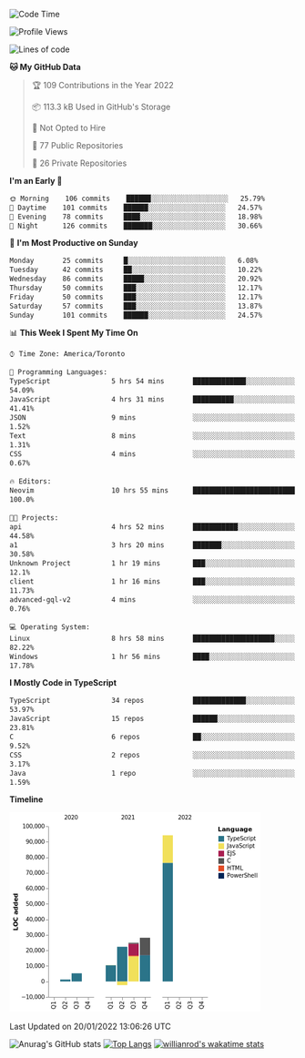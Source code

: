 <!--START_SECTION:waka-->
![Code Time](http://img.shields.io/badge/Code%20Time-118%20hrs%207%20mins-blue)

![Profile Views](http://img.shields.io/badge/Profile%20Views-5-blue)

![Lines of code](https://img.shields.io/badge/From%20Hello%20World%20I%27ve%20Written-184%20Thousand%20lines%20of%20code-blue)

**🐱 My GitHub Data** 

> 🏆 109 Contributions in the Year 2022
 > 
> 📦 113.3 kB Used in GitHub's Storage 
 > 
> 🚫 Not Opted to Hire
 > 
> 📜 77 Public Repositories 
 > 
> 🔑 26 Private Repositories  
 > 
**I'm an Early 🐤** 

```text
🌞 Morning    106 commits    ██████░░░░░░░░░░░░░░░░░░░   25.79% 
🌆 Daytime    101 commits    ██████░░░░░░░░░░░░░░░░░░░   24.57% 
🌃 Evening    78 commits     ████░░░░░░░░░░░░░░░░░░░░░   18.98% 
🌙 Night      126 commits    ███████░░░░░░░░░░░░░░░░░░   30.66%

```
📅 **I'm Most Productive on Sunday** 

```text
Monday       25 commits     █░░░░░░░░░░░░░░░░░░░░░░░░   6.08% 
Tuesday      42 commits     ██░░░░░░░░░░░░░░░░░░░░░░░   10.22% 
Wednesday    86 commits     █████░░░░░░░░░░░░░░░░░░░░   20.92% 
Thursday     50 commits     ███░░░░░░░░░░░░░░░░░░░░░░   12.17% 
Friday       50 commits     ███░░░░░░░░░░░░░░░░░░░░░░   12.17% 
Saturday     57 commits     ███░░░░░░░░░░░░░░░░░░░░░░   13.87% 
Sunday       101 commits    ██████░░░░░░░░░░░░░░░░░░░   24.57%

```


📊 **This Week I Spent My Time On** 

```text
⌚︎ Time Zone: America/Toronto

💬 Programming Languages: 
TypeScript               5 hrs 54 mins       █████████████░░░░░░░░░░░░   54.09% 
JavaScript               4 hrs 31 mins       ██████████░░░░░░░░░░░░░░░   41.41% 
JSON                     9 mins              ░░░░░░░░░░░░░░░░░░░░░░░░░   1.52% 
Text                     8 mins              ░░░░░░░░░░░░░░░░░░░░░░░░░   1.31% 
CSS                      4 mins              ░░░░░░░░░░░░░░░░░░░░░░░░░   0.67%

🔥 Editors: 
Neovim                   10 hrs 55 mins      █████████████████████████   100.0%

🐱‍💻 Projects: 
api                      4 hrs 52 mins       ███████████░░░░░░░░░░░░░░   44.58% 
a1                       3 hrs 20 mins       ███████░░░░░░░░░░░░░░░░░░   30.58% 
Unknown Project          1 hr 19 mins        ███░░░░░░░░░░░░░░░░░░░░░░   12.1% 
client                   1 hr 16 mins        ███░░░░░░░░░░░░░░░░░░░░░░   11.73% 
advanced-gql-v2          4 mins              ░░░░░░░░░░░░░░░░░░░░░░░░░   0.76%

💻 Operating System: 
Linux                    8 hrs 58 mins       ████████████████████░░░░░   82.22% 
Windows                  1 hr 56 mins        ████░░░░░░░░░░░░░░░░░░░░░   17.78%

```

**I Mostly Code in TypeScript** 

```text
TypeScript               34 repos            █████████████░░░░░░░░░░░░   53.97% 
JavaScript               15 repos            ██████░░░░░░░░░░░░░░░░░░░   23.81% 
C                        6 repos             ██░░░░░░░░░░░░░░░░░░░░░░░   9.52% 
CSS                      2 repos             ░░░░░░░░░░░░░░░░░░░░░░░░░   3.17% 
Java                     1 repo              ░░░░░░░░░░░░░░░░░░░░░░░░░   1.59%

```


**Timeline**

![Chart not found](https://raw.githubusercontent.com/wise-introvert/wise-introvert/master/charts/bar_graph.png) 


 Last Updated on 20/01/2022 13:06:26 UTC
<!--END_SECTION:waka-->

![Anurag's GitHub stats](https://github-readme-stats.vercel.app/api?username=wise-introvert&count_private=true&show_icons=true)
[![Top Langs](https://github-readme-stats.vercel.app/api/top-langs/?username=wise-introvert&langs_count=10)](https://github.com/anuraghazra/github-readme-stats)
[![willianrod's wakatime stats](https://github-readme-stats.vercel.app/api/wakatime?username=wiseintrovert)](https://github.com/anuraghazra/github-readme-stats)
